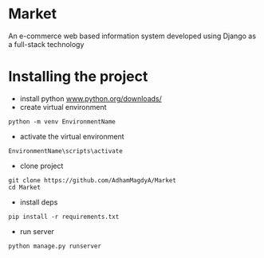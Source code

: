 # Market
An e-commerce web based information system developed using Django as a full-stack technology

# Installing the project
- install python
www.python.org/downloads/
- create virtual environment
```console
python -m venv EnvironmentName
```
- activate the virtual environment
```console
EnvironmentName\scripts\activate
```
- clone project
```console
git clone https://github.com/AdhamMagdyA/Market
cd Market
```
- install deps
```console
pip install -r requirements.txt
```
- run server
```console
python manage.py runserver
```
